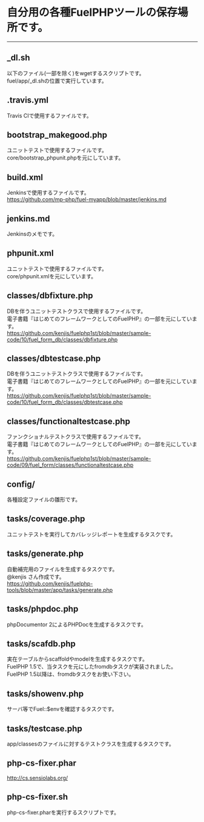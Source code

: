 # 自分用の各種FuelPHPツールの保存場所です。
---
## _dl.sh
以下のファイル(一部を除く)をwgetするスクリプトです。  
fuel/app/_dl.shの位置で実行しています。

## .travis.yml
Travis CIで使用するファイルです。

## bootstrap_makegood.php
ユニットテストで使用するファイルです。  
core/bootstrap_phpunit.phpを元にしています。

## build.xml
Jenkinsで使用するファイルです。  
https://github.com/mp-php/fuel-myapp/blob/master/jenkins.md

## jenkins.md
Jenkinsのメモです。

## phpunit.xml
ユニットテストで使用するファイルです。  
core/phpunit.xmlを元にしています。

## classes/dbfixture.php
DBを伴うユニットテストクラスで使用するファイルです。  
電子書籍『はじめてのフレームワークとしてのFuelPHP』の一部を元にしています。  
https://github.com/kenjis/fuelphp1st/blob/master/sample-code/10/fuel_form_db/classes/dbfixture.php

## classes/dbtestcase.php
DBを伴うユニットテストクラスで使用するファイルです。  
電子書籍『はじめてのフレームワークとしてのFuelPHP』の一部を元にしています。  
https://github.com/kenjis/fuelphp1st/blob/master/sample-code/10/fuel_form_db/classes/dbtestcase.php

## classes/functionaltestcase.php
ファンクショナルテストクラスで使用するファイルです。  
電子書籍『はじめてのフレームワークとしてのFuelPHP』の一部を元にしています。  
https://github.com/kenjis/fuelphp1st/blob/master/sample-code/09/fuel_form/classes/functionaltestcase.php

## config/
各種設定ファイルの雛形です。

## tasks/coverage.php
ユニットテストを実行してカバレッジレポートを生成するタスクです。

## tasks/generate.php
自動補完用のファイルを生成するタスクです。  
@kenjis さん作成です。  
https://github.com/kenjis/fuelphp-tools/blob/master/app/tasks/generate.php

## tasks/phpdoc.php
phpDocumentor 2によるPHPDocを生成するタスクです。

## tasks/scafdb.php
実在テーブルからscaffoldやmodelを生成するタスクです。  
FuelPHP 1.5で、当タスクを元にしたfromdbタスクが実装されました。  
FuelPHP 1.5以降は、fromdbタスクをお使い下さい。

## tasks/showenv.php
サーバ等でFuel::$envを確認するタスクです。

## tasks/testcase.php
app/classesのファイルに対するテストクラスを生成するタスクです。

## php-cs-fixer.phar
http://cs.sensiolabs.org/

## php-cs-fixer.sh
php-cs-fixer.pharを実行するスクリプトです。
